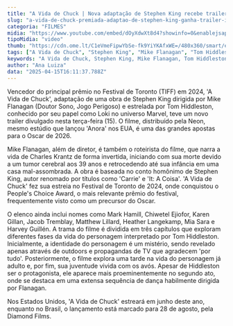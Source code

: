 ```yaml
---
title: "A Vida de Chuck | Nova adaptação de Stephen King recebe trailer emocionante"
slug: "a-vida-de-chuck-premiada-adaptao-de-stephen-king-ganha-trailer-indito"
categoria: "FILMES"
midia: "https://www.youtube.com/embed/dOyXdwXt8d4?showinfo=0&enablejsapi=1"
tipoMidia: "video"
thumb: "https://cdn.ome.lt/C1eVmeFipwYbSe-fk9YiYKAfxWE=/480x360/smart/extras/conteudos/a-vida-de-chuck.jpg"
tags: ["A Vida de Chuck", "Stephen King", "Mike Flanagan", "Tom Hiddleston", "cinema", "trailer", "Festival de Toronto"]
keywords: "A Vida de Chuck, Stephen King, Mike Flanagan, Tom Hiddleston, cinema, trailer, Festival de Toronto"
author: "Ana Luiza"
data: "2025-04-15T16:11:37.788Z"
---
```


Vencedor do principal prêmio no Festival de Toronto (TIFF) em 2024, 'A Vida de Chuck', adaptação de uma obra de Stephen King dirigida por Mike Flanagan (Doutor Sono, Jogo Perigoso) e estrelada por Tom Hiddleston, conhecido por seu papel como Loki no universo Marvel, teve um novo trailer divulgado nesta terça-feira (15). O filme, distribuído pela Neon, mesmo estúdio que lançou 'Anora' nos EUA, é uma das grandes apostas para o Oscar de 2026.

Mike Flanagan, além de diretor, é também o roteirista do filme, que narra a vida de Charles Krantz de forma invertida, iniciando com sua morte devido a um tumor cerebral aos 39 anos e retrocedendo até sua infância em uma casa mal-assombrada. A obra é baseada no conto homônimo de Stephen King, autor renomado por títulos como 'Carrie' e 'It: A Coisa'. 'A Vida de Chuck' fez sua estreia no Festival de Toronto de 2024, onde conquistou o People's Choice Award, o mais relevante prêmio do festival, frequentemente visto como um precursor do Oscar.

O elenco ainda inclui nomes como Mark Hamill, Chiwetel Ejiofor, Karen Gillan, Jacob Tremblay, Matthew Lillard, Heather Langekamp, Mia Sara e Harvey Guillén. A trama do filme é dividida em três capítulos que exploram diferentes fases da vida do personagem interpretado por Tom Hiddleston. Inicialmente, a identidade do personagem é um mistério, sendo revelado apenas através de outdoors e propagandas de TV que agradecem 'por tudo'. Posteriormente, o filme explora uma tarde na vida do personagem já adulto e, por fim, sua juventude vivida com os avós. Apesar de Hiddleston ser o protagonista, ele aparece mais proeminentemente no segundo ato, onde se destaca em uma extensa sequência de dança habilmente dirigida por Flanagan.

Nos Estados Unidos, 'A Vida de Chuck' estreará em junho deste ano, enquanto no Brasil, o lançamento está marcado para 28 de agosto, pela Diamond Films.